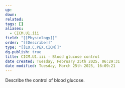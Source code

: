 ```yaml
---
up: 
down: 
related: 
tags: []
aliases:
  - CICM.U1.iii
field: "[[Physiology]]"
order: "[[Describe]]"
type: "[[LO.C.PEX.CICM]]"
dg-publish: true
title: CICM.U1.iii - Blood glucose control
date created: Tuesday, February 25th 2025, 06:29:31
date modified: Tuesday, March 25th 2025, 16:09:21
---
```


Describe the control of blood glucose.

